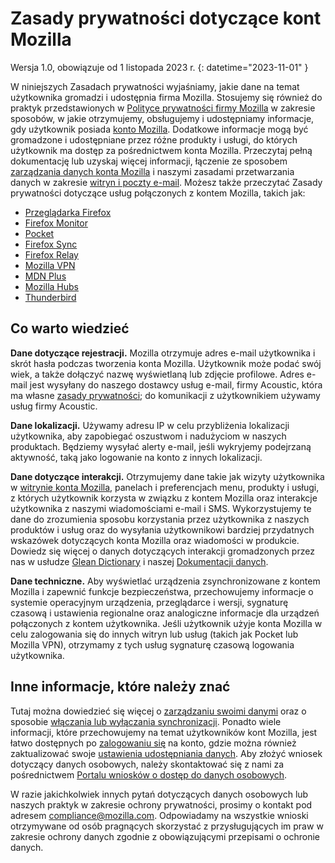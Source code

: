 # Zasady prywatności dotyczące kont Mozilla

Wersja 1.0, obowiązuje od 1 listopada 2023 r.
{: datetime="2023-11-01" }

W niniejszych Zasadach prywatności wyjaśniamy, jakie dane na temat użytkownika gromadzi i udostępnia firma Mozilla. Stosujemy się również do praktyk przedstawionych w [Polityce prywatności firmy Mozilla](https://www.mozilla.org/privacy/) w zakresie sposobów, w jakie otrzymujemy, obsługujemy i udostępniamy informacje, gdy użytkownik posiada [konto Mozilla](https://accounts.firefox.com/). Dodatkowe informacje mogą być gromadzone i udostępniane przez różne produkty i usługi, do których użytkownik ma dostęp za pośrednictwem konta Mozilla. Przeczytaj pełną dokumentację lub uzyskaj więcej informacji, łączenie ze sposobem [zarządzania danych konta Mozilla](https://support.mozilla.org/kb/firefox-accounts-managing-account-data) i naszymi zasadami przetwarzania danych w zakresie [witryn i poczty e-mail](https://www.mozilla.org/privacy/websites/). Możesz także przeczytać Zasady prywatności dotyczące usług połączonych z kontem Mozilla, takich jak:

- [Przeglądarka Firefox](https://www.mozilla.org/privacy/firefox/)
- [Firefox Monitor](https://www.mozilla.org/privacy/firefox-monitor)
- [Pocket](https://getpocket.com/privacy/)
- [Firefox Sync](https://www.mozilla.org/privacy/firefox/#sync)
- [Firefox Relay](https://www.mozilla.org/privacy/firefox-relay/)
- [Mozilla VPN](https://www.mozilla.org/privacy/mozilla-vpn/)
- [MDN Plus](https://www.mozilla.org/privacy/mdn-plus/)
- [Mozilla Hubs](https://www.mozilla.org/privacy/hubs/)
- [Thunderbird](https://www.mozilla.org/privacy/thunderbird/)

## Co warto wiedzieć

__Dane dotyczące rejestracji.__ Mozilla otrzymuje adres e-mail użytkownika i skrót hasła podczas tworzenia konta Mozilla. Użytkownik może podać swój wiek, a także dołączyć nazwę wyświetlaną lub zdjęcie profilowe. Adres e-mail jest wysyłany do naszego dostawcy usług e-mail, firmy Acoustic, która ma własne [zasady prywatności](https://acoustic.com/privacy-notice/); do komunikacji z użytkownikiem używamy usług firmy Acoustic.

__Dane lokalizacji.__ Używamy adresu IP w celu przybliżenia lokalizacji użytkownika, aby zapobiegać oszustwom i nadużyciom w naszych produktach. Będziemy wysyłać alerty e-mail, jeśli wykryjemy podejrzaną aktywność, taką jako logowanie na konto z innych lokalizacji. 

__Dane dotyczące interakcji.__ Otrzymujemy dane takie jak wizyty użytkownika w [witrynie konta Mozilla](https://accounts.firefox.com/), panelach i preferencjach menu, produkty i usługi, z których użytkownik korzysta w związku z kontem Mozilla oraz interakcje użytkownika z naszymi wiadomościami e-mail i SMS. Wykorzystujemy te dane do zrozumienia sposobu korzystania przez użytkownika z naszych produktów i usług oraz do wysyłania użytkownikowi bardziej przydatnych wskazówek dotyczących konta Mozilla oraz wiadomości w produkcie. Dowiedz się więcej o danych dotyczących interakcji gromadzonych przez nas w usłudze [Glean Dictionary](https://dictionary.telemetry.mozilla.org/apps/accounts_frontend) i naszej [Dokumentacji danych](https://docs.telemetry.mozilla.org/datasets/fxa).

__Dane techniczne.__ Aby wyświetlać urządzenia zsynchronizowane z kontem Mozilla i zapewnić funkcje bezpieczeństwa, przechowujemy informacje o systemie operacyjnym urządzenia, przeglądarce i wersji, sygnaturę czasową i ustawienia regionalne oraz analogiczne informacje dla urządzeń połączonych z kontem użytkownika. Jeśli użytkownik użyje konta Mozilla w celu zalogowania się do innych witryn lub usług (takich jak Pocket lub Mozilla VPN), otrzymamy z tych usług sygnaturę czasową logowania użytkownika.

## Inne informacje, które należy znać

Tutaj można dowiedzieć się więcej o [zarządzaniu swoimi danymi](https://support.mozilla.org/kb/firefox-accounts-managing-account-data) oraz o sposobie [włączania lub wyłączania synchronizacji](https://support.mozilla.org/kb/how-do-i-set-sync-my-computer). Ponadto wiele informacji, które przechowujemy na temat użytkowników kont Mozilla, jest łatwo dostępnych po [zalogowaniu się](https://accounts.firefox.com/signin) na konto, gdzie można również zaktualizować swoje [ustawienia udostępniania danych](https://accounts.firefox.com/settings/). Aby złożyć wniosek dotyczący danych osobowych, należy skontaktować się z nami za pośrednictwem [Portalu wniosków o dostęp do danych osobowych](https://privacyportal.onetrust.com/webform/1350748f-7139-405c-8188-22740b3b5587/4ba08202-2ede-4934-a89e-f0b0870f95f0).

W razie jakichkolwiek innych pytań dotyczących danych osobowych lub naszych praktyk w zakresie ochrony prywatności, prosimy o kontakt pod adresem compliance@mozilla.com. Odpowiadamy na wszystkie wnioski otrzymywane od osób pragnących skorzystać z przysługujących im praw w zakresie ochrony danych zgodnie z obowiązującymi przepisami o ochronie danych.
